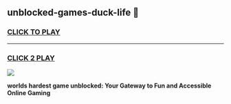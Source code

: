 
## unblocked-games-duck-life 👋
<h3>
<a href="https://premium.freeplayer.one?title=unblocked-games-duck-life&ref=14F">CLICK TO PLAY</a></h3>
<hr>

<h3>
<a href="https://premium.freeplayer.one?title=unblocked-games-duck-life&ref=14F">CLICK 2 PLAY</a>
  
</h3>

<a href="https://premium.freeplayer.one?title=unblocked-games-duck-life&ref=12F/"><img src="https://clearcache.store/games.png"></a>


**worlds hardest game unblocked: Your Gateway to Fun and Accessible Online Gaming**
